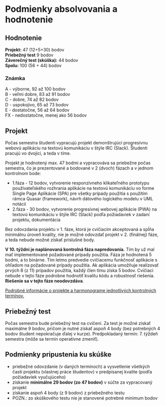 # Podmienky absolvovania a hodnotenie

## Hodnotenie

**Projekt:** 47 (12+5+30) bodov  
**Priebežný test** 9 bodov  
**Záverečný test (skúška):** 44 bodov  
**Spolu:** 100 (56 + 44) bodov

### Známka

A - výborne, 92 až 100 bodov  
B - veľmi dobre, 83 až 91 bodov  
C - dobre, 74 až 82 bodov  
D - uspokojivo, 65 až 73 bodov  
E - dostatočne, 56 až 64 bodov  
FX - nedostatočne, menej ako 56 bodov

## Projekt

Počas semestra študenti vypracujú projekt demonštrujúci progresívnu webovú aplikáciu na textovú komunikáciu v štýle IRC (Slack). Študenti pracujú vo dvojici, a teda v tíme.

Projekt je hodnotený max. 47 bodmi a vypracováva sa priebežne počas semestra, čo je prezentované a bodované v 2 (dvoch) fázach a v jednom kontrolnom bode:

- 1.fáza - 12 bodov, vytvorenie responzívneho klikateľného prototypu používateľského rozhrania aplikácie na textovú komunikáciu vo forme Single Page Aplikácie (SPA) pre všetky prípady použitia s použitím rámca Quasar (framework), návrh dátového logického modelu v UML notácii
- 2.fáza - 30 bodov, vytvorenie progresívnej webovej aplikácie (PWA) na textovú komunikáciu v štýle IRC (Slack) podľa požiadaviek v zadaní projektu, dokumentácia

Bez odovzdania projektu v 1. fáze, ktorá je cvičiacim akceptovaná a spĺňa minimálnu úroveň kvality, nie je možné odovzdať projekt v 2. (finálnej) fáze, a teda nebude možné získať príslušné body.

**V 10. týždni je naplánovaná kontrolná fáza napredovania.** Tím by už mal mať implementované požadované prípady použitia. Fáza je hodnotená 5 bodmi, a to binárne. Tím letmo predvedie cvičiacemu funkčnosť aplikácie s ohľadom na požadované prípady použitia. Ak aplikácia umožňuje realizovať prvých 8 (z 11) prípadov použitia, každý člen tímu získa 5 bodov. Cvičiaci nebude v tejto fáze podrobne hodnotiť kvalitu kódu a robustnosť riešenia. **Riešenie sa v tejto fáze neodovzdáva**.

[Podrobné informácie o projekte a harmonograme jednotlivých kontrolných termínov.](../semestralny-projekt)

## Priebežný test

Počas semestra bude priebežný test na cvičení. Za test je možné získať maximálne 9 bodov, pričom je nutné získať aspoň 4 body (bez potrebných 4 bodov študent nepokračuje ďalej v kurze). Predpokladaný termín: 7. týždeň semestra (môže sa termín operatívne zmeniť).

## Podmienky pripustenia ku skúške

- priebežné odovzdanie (v daných termínoch) a vysvetlenie všetkých častí projektu (vlastnej práce študentov) v predpísanej kvalite (podľa požiadaviek vyučujúceho)
- získanie **minimálne 29 bodov (zo 47 bodov)** v súčte za vypracovaný projekt
- získanie aspoň 4 body (z 9 bodov) z priebežného testu
- POZN.: zo skúškového testu nie je stanovené potrebné minimum bodov
